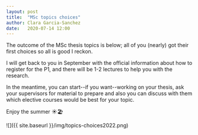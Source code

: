 ```yaml
---
layout: post
title:  "MSc topics choices"
author: Clara Garcia-Sanchez
date:   2020-07-14 12:00
---
```


The outcome of the MSc thesis topics is below; all of you (nearly) got their first choices so all is good I reckon.

I will get back to you in September with the official information about how to register for the P1, and there will be 1-2 lectures to help you with the research.

In the meantime, you can start--if you want--working on your thesis, ask your supervisors for material to prepare and also you can discuss with them which elective courses would be best for your topic.

Enjoy the summer ☀️🏖

![]({{ site.baseurl }}/img/topics-choices2022.png)
